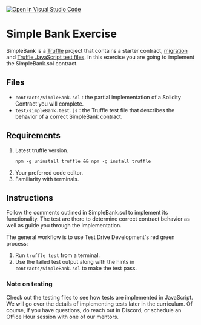 [![Open in Visual Studio Code](https://classroom.github.com/assets/open-in-vscode-f059dc9a6f8d3a56e377f745f24479a46679e63a5d9fe6f495e02850cd0d8118.svg)](https://classroom.github.com/online_ide?assignment_repo_id=5881136&assignment_repo_type=AssignmentRepo)
# Simple Bank Exercise

SimpleBank is a [Truffle](https://www.trufflesuite.com/) project that contains
a starter contract,
[migration](https://www.trufflesuite.com/docs/truffle/getting-started/running-migrations#migration-files)
and [Truffle JavaScript test
files](https://www.trufflesuite.com/docs/truffle/testing/writing-tests-in-javascript).
In this exercise you are going to implement the SimpleBank.sol contract.

## Files

  * `contracts/SimpleBank.sol`
    : the partial implementation of a Solidity Contract you will complete. 
  * `test/simpleBank.test.js`
    : the Truffle test file that describes the behavior of a correct SimpleBank
    contract.

## Requirements
  1. Latest truffle version.
     ```console
     npm -g uninstall truffle && npm -g install truffle
     ```
  1. Your preferred code editor.
  1. Familiarity with terminals.

## Instructions

Follow the comments outlined in SimpleBank.sol to implement its
functionality. The test are there to determine correct contract behavior as
well as guide you through the implementation. 

The general workflow is to use Test Drive Development's red green process:
  1. Run `truffle test` from a terminal.
  2. Use the failed test output along with the hints in
     `contracts/SimpleBank.sol` to make the test pass.

<!-- <details><summary>Video: Run a test example</summary>

[![asciicast](https://asciinema.org/a/u3oXwF8qKruSN81sm8MGsmTf0.png)](https://asciinema.org/a/u3oXwF8qKruSN81sm8MGsmTf0)

</details> -->


### Note on testing

 Check out the testing files to see how tests are implemented in JavaScript.
 We will go over the details of implementing tests later in the curriculum. Of
 course, if you have questions, do reach out in Discord, or schedule an Office
 Hour session with one of our mentors.
